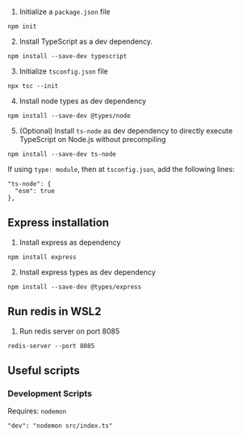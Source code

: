 1. Initialize a `package.json` file
```
npm init
```

2. Install TypeScript as a dev dependency. 
```
npm install --save-dev typescript
```

3. Initialize `tsconfig.json` file
```
npx tsc --init 
```

4. Install node types as dev dependency
```
npm install --save-dev @types/node
```

5. (Optional) Install `ts-node` as dev dependency to directly execute TypeScript on Node.js without precompiling
```
npm install --save-dev ts-node
```
If using `type: module`, then at `tsconfig.json`, add the following lines:
```
"ts-node": {
  "esm": true
},
```
## Express installation

1.  Install express as dependency
```
npm install express
```

2. Install express types as dev dependency
```
npm install --save-dev @types/express 
```
## Run redis in WSL2
1. Run redis server on port 8085
```
redis-server --port 8085
```

## Useful scripts

### Development Scripts
Requires: `nodemon`
```
"dev": "nodemon src/index.ts"
```


